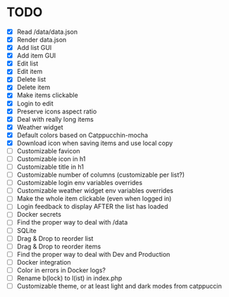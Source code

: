 # TODO

* [x] Read /data/data.json
* [x] Render data.json
* [x] Add list GUI
* [x] Add item GUI
* [x] Edit list
* [x] Edit item
* [x] Delete list
* [x] Delete item
* [x] Make items clickable
* [x] Login to edit
* [x] Preserve icons aspect ratio
* [x] Deal with really long items
* [x] Weather widget
* [x] Default colors based on Catppucchin-mocha
* [x] Download icon when saving items and use local copy
* [ ] Customizable favicon
* [ ] Customizable icon in h1
* [ ] Customizable title in h1
* [ ] Customizable number of columns (customizable per list?)
* [ ] Customizable login env variables overrides
* [ ] Customizable weather widget env variables overrides
* [ ] Make the whole item clickable (even when logged in)
* [ ] Login feedback to display AFTER the list has loaded
* [ ] Docker secrets
* [ ] Find the proper way to deal with /data
* [ ] SQLite
* [ ] Drag & Drop to reorder list
* [ ] Drag & Drop to reorder items
* [ ] Find the proper way to deal with Dev and Production
* [ ] Docker integration
* [ ] Color in errors in Docker logs?
* [ ] Rename b(lock) to l(ist) in index.php
* [ ] Customizable theme, or at least light and dark modes from catppuccin 
